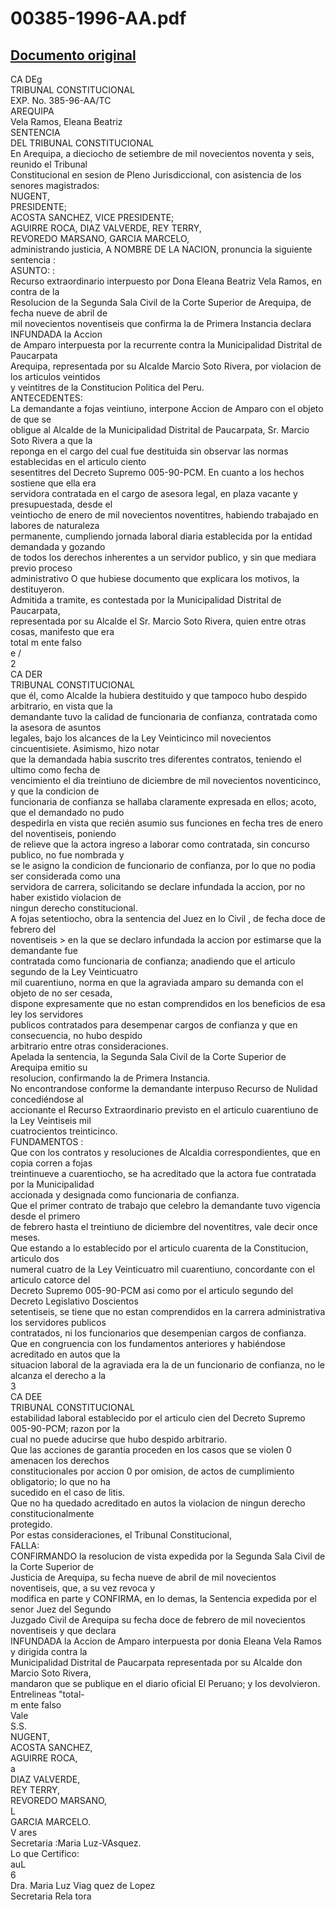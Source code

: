 
00385-1996-AA.pdf
=================
  
[Documento original](https://tc.gob.pe/jurisprudencia/1997/00385-1996-AA.pdf)  
---  
CA DEg  
TRIBUNAL CONSTITUCIONAL  
EXP. No. 385-96-AA/TC  
AREQUIPA  
Vela Ramos, Eleana Beatriz  
SENTENCIA  
DEL TRIBUNAL CONSTITUCIONAL  
En Arequipa, a dieciocho de setiembre de mil novecientos noventa y seis, reunido el Tribunal  
Constitucional en sesion de Pleno Jurisdiccional, con asistencia de los senores magistrados:  
NUGENT,  
PRESIDENTE;  
ACOSTA SANCHEZ, VICE PRESIDENTE;  
AGUIRRE ROCA, DIAZ VALVERDE, REY TERRY,  
REVOREDO MARSANO, GARCIA MARCELO,  
administrando justicia, A NOMBRE DE LA NACION, pronuncia la siguiente sentencia :  
ASUNTO: :  
Recurso extraordinario interpuesto por Dona Eleana Beatriz Vela Ramos, en contra de la  
Resolucion de la Segunda Sala Civil de la Corte Superior de Arequipa, de fecha nueve de abril de  
mil novecientos noventiseis que confirma la de Primera Instancia declara INFUNDADA la Accion  
de Amparo interpuesta por la recurrente contra la Municipalidad Distrital de Paucarpata  
Arequipa, representada por su Alcalde Marcio Soto Rivera, por violacion de los articulos veintidos  
y veintitres de la Constitucion Politica del Peru.  
ANTECEDENTES:  
La demandante a fojas veintiuno, interpone Accion de Amparo con el objeto de que se  
obligue al Alcalde de la Municipalidad Distrital de Paucarpata, Sr. Marcio Soto Rivera a que la  
reponga en el cargo del cual fue destituida sin observar las normas establecidas en el articulo ciento  
sesentitres del Decreto Supremo 005-90-PCM. En cuanto a los hechos sostiene que ella era  
servidora contratada en el cargo de asesora legal, en plaza vacante y presupuestada, desde el  
veintiocho de enero de mil novecientos noventitres, habiendo trabajado en labores de naturaleza  
permanente, cumpliendo jornada laboral diaria establecida por la entidad demandada y gozando  
de todos los derechos inherentes a un servidor publico, y sin que mediara previo proceso  
administrativo O que hubiese documento que explicara los motivos, la destituyeron.  
Admitida a tramite, es contestada por la Municipalidad Distrital de Paucarpata,  
representada por su Alcalde el Sr. Marcio Soto Rivera, quien entre otras cosas, manifesto que era  
total m ente falso  
e /  
2  
CA DER  
TRIBUNAL CONSTITUCIONAL  
que él, como Alcalde la hubiera destituido y que tampoco hubo despido arbitrario, en vista que la  
demandante tuvo la calidad de funcionaria de confianza, contratada como la asesora de asuntos  
legales, bajo los alcances de la Ley Veinticinco mil novecientos cincuentisiete. Asimismo, hizo notar  
que la demandada habia suscrito tres diferentes contratos, teniendo el ultimo como fecha de  
vencimiento el dia treintiuno de diciembre de mil novecientos noventicinco, y que la condicion de  
funcionaria de confianza se hallaba claramente expresada en ellos; acoto, que el demandado no pudo  
despedirla en vista que recién asumio sus funciones en fecha tres de enero del noventiseis, poniendo  
de relieve que la actora ingreso a laborar como contratada, sin concurso publico, no fue nombrada y  
se le asigno la condicion de funcionario de confianza, por lo que no podia ser considerada como una  
servidora de carrera, solicitando se declare infundada la accion, por no haber existido violacion de  
ningun derecho constitucional.  
A fojas setentiocho, obra la sentencia del Juez en lo Civil , de fecha doce de febrero del  
noventiseis > en la que se declaro infundada la accion por estimarse que la demandante fue  
contratada como funcionaria de confianza; anadiendo que el articulo segundo de la Ley Veinticuatro  
mil cuarentiuno, norma en que la agraviada amparo su demanda con el objeto de no ser cesada,  
dispone expresamente que no estan comprendidos en los beneficios de esa ley los servidores  
publicos contratados para desempenar cargos de confianza y que en consecuencia, no hubo despido  
arbitrario entre otras consideraciones.  
Apelada la sentencia, la Segunda Sala Civil de la Corte Superior de Arequipa emitio su  
resolucion, confirmando la de Primera Instancia.  
No encontrandose conforme la demandante interpuso Recurso de Nulidad concediéndose al  
accionante el Recurso Extraordinario previsto en el articulo cuarentiuno de la Ley Veintiseis mil  
cuatrocientos treinticinco.  
FUNDAMENTOS :  
Que con los contratos y resoluciones de Alcaldia correspondientes, que en copia corren a fojas  
treintinueve a cuarentiocho, se ha acreditado que la actora fue contratada por la Municipalidad  
accionada y designada como funcionaria de confianza.  
Que el primer contrato de trabajo que celebro la demandante tuvo vigencia desde el primero  
de febrero hasta el treintiuno de diciembre del noventitres, vale decir once meses.  
Que estando a lo establecido por el articulo cuarenta de la Constitucion, articulo dos  
numeral cuatro de la Ley Veinticuatro mil cuarentiuno, concordante con el articulo catorce del  
Decreto Supremo 005-90-PCM asi como por el articulo segundo del Decreto Legislativo Doscientos  
setentiseis, se tiene que no estan comprendidos en la carrera administrativa los servidores publicos  
contratados, ni los funcionarios que desempenian cargos de confianza.  
Que en congruencia con los fundamentos anteriores y habiéndose acreditado en autos que la  
situacion laboral de la agraviada era la de un funcionario de confianza, no le alcanza el derecho a la  
3  
CA DEE  
TRIBUNAL CONSTITUCIONAL  
estabilidad laboral establecido por el articulo cien del Decreto Supremo 005-90-PCM; razon por la  
cual no puede aducirse que hubo despido arbitrario.  
Que las acciones de garantia proceden en los casos que se violen 0 amenacen los derechos  
constitucionales por accion 0 por omision, de actos de cumplimiento obligatorio; lo que no ha  
sucedido en el caso de litis.  
Que no ha quedado acreditado en autos la violacion de ningun derecho constitucionalmente  
protegido.  
Por estas consideraciones, el Tribunal Constitucional,  
FALLA:  
CONFIRMANDO la resolucion de vista expedida por la Segunda Sala Civil de la Corte Superior de  
Justicia de Arequipa, su fecha nueve de abril de mil novecientos noventiseis, que, a su vez revoca y  
modifica en parte y CONFIRMA, en lo demas, la Sentencia expedida por el senor Juez del Segundo  
Juzgado Civil de Arequipa su fecha doce de febrero de mil novecientos noventiseis y que declara  
INFUNDADA la Accion de Amparo interpuesta por donia Eleana Vela Ramos y dirigida contra la  
Municipalidad Distrital de Paucarpata representada por su Alcalde don Marcio Soto Rivera,  
mandaron que se publique en el diario oficial El Peruano; y los devolvieron. Entrelineas "total-  
m ente falso  
Vale  
S.S.  
NUGENT,  
ACOSTA SANCHEZ,  
AGUIRRE ROCA,  
a  
DIAZ VALVERDE,  
REY TERRY,  
REVOREDO MARSANO,  
L  
GARCIA MARCELO.  
V ares  
Secretaria :Maria Luz-VAsquez.  
Lo que Certifico:  
auL  
6  
Dra. Maria Luz Viag quez de Lopez  
Secretaria Rela tora